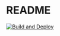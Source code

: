 # README

[![Build and Deploy](https://github.com/grizzi/grizzi.github.io/actions/workflows/deploy.yml/badge.svg)](https://github.com/grizzi/grizzi.github.io/actions/workflows/deploy.yml)
